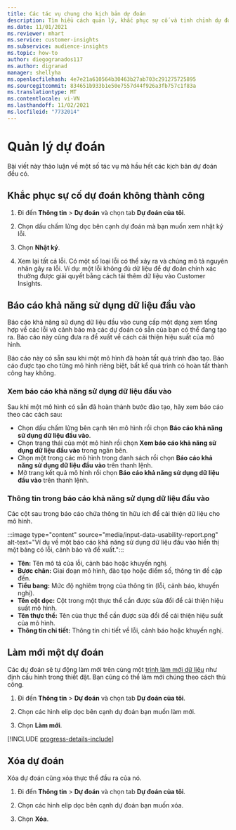 ```yaml
---
title: Các tác vụ chung cho kịch bản dự đoán
description: Tìm hiểu cách quản lý, khắc phục sự cố và tinh chỉnh dự đoán.
ms.date: 11/01/2021
ms.reviewer: mhart
ms.service: customer-insights
ms.subservice: audience-insights
ms.topic: how-to
author: diegogranados117
ms.author: digranad
manager: shellyha
ms.openlocfilehash: 4e7e21a610564b30463b27ab703c291275725895
ms.sourcegitcommit: 834651b933b1e50e7557d44f926a3fb757c1f83a
ms.translationtype: MT
ms.contentlocale: vi-VN
ms.lasthandoff: 11/02/2021
ms.locfileid: "7732014"
---
```

# <a name="manage-predictions"></a>Quản lý dự đoán

Bài viết này thảo luận về một số tác vụ mà hầu hết các kịch bản dự đoán đều có.

## <a name="troubleshoot-a-failed-prediction"></a>Khắc phục sự cố dự đoán không thành công

1. Đi đến **Thông tin** > **Dự đoán** và chọn tab **Dự đoán của tôi**.

1. Chọn dấu chấm lửng dọc bên cạnh dự đoán mà bạn muốn xem nhật ký lỗi.

1. Chọn **Nhật ký**.

1. Xem lại tất cả lỗi. Có một số loại lỗi có thể xảy ra và chúng mô tả nguyên nhân gây ra lỗi. Ví dụ: một lỗi không đủ dữ liệu để dự đoán chính xác thường được giải quyết bằng cách tải thêm dữ liệu vào Customer Insights.

## <a name="input-data-usability-report"></a>Báo cáo khả năng sử dụng dữ liệu đầu vào

Báo cáo khả năng sử dụng dữ liệu đầu vào cung cấp một dạng xem tổng hợp về các lỗi và cảnh báo mà các dự đoán có sẵn của bạn có thể đang tạo ra. Báo cáo này cũng đưa ra đề xuất về cách cải thiện hiệu suất của mô hình.

Báo cáo này có sẵn sau khi một mô hình đã hoàn tất quá trình đào tạo. Báo cáo được tạo cho từng mô hình riêng biệt, bất kể quá trình có hoàn tất thành công hay không.

### <a name="view-the-input-data-usability-report"></a>Xem báo cáo khả năng sử dụng dữ liệu đầu vào

Sau khi một mô hình có sẵn đã hoàn thành bước đào tạo, hãy xem báo cáo theo các cách sau:
- Chọn dấu chấm lửng bên cạnh tên mô hình rồi chọn **Báo cáo khả năng sử dụng dữ liệu đầu vào**.
- Chọn trạng thái của một mô hình rồi chọn **Xem báo cáo khả năng sử dụng dữ liệu đầu vào** trong ngăn bên.
- Chọn một trong các mô hình trong danh sách rồi chọn **Báo cáo khả năng sử dụng dữ liệu đầu vào** trên thanh lệnh.
- Mở trang kết quả mô hình rồi chọn **Báo cáo khả năng sử dụng dữ liệu đầu vào** trên thanh lệnh.

### <a name="information-in-the-input-data-usability-report"></a>Thông tin trong báo cáo khả năng sử dụng dữ liệu đầu vào

Các cột sau trong báo cáo chứa thông tin hữu ích để cải thiện dữ liệu cho mô hình.

:::image type="content" source="media/input-data-usability-report.png" alt-text="Ví dụ về một báo cáo khả năng sử dụng dữ liệu đầu vào hiển thị một bảng có lỗi, cảnh báo và đề xuất.":::

- **Tên:** Tên mô tả của lỗi, cảnh báo hoặc khuyến nghị.
- **Bươc chân:** Giai đoạn mô hình, đào tạo hoặc điểm số, thông tin đề cập đến.
- **Tiểu bang:** Mức độ nghiêm trọng của thông tin (lỗi, cảnh báo, khuyến nghị).
- **Tên cột dọc:** Cột trong một thực thể cần được sửa đổi để cải thiện hiệu suất mô hình.
- **Tên thực thể:** Tên của thực thể cần được sửa đổi để cải thiện hiệu suất của mô hình.
- **Thông tin chi tiết:** Thông tin chi tiết về lỗi, cảnh báo hoặc khuyến nghị.

## <a name="refresh-a-prediction"></a>Làm mới một dự đoán

Các dự đoán sẽ tự động làm mới trên cùng một [trình làm mới dữ liệu](system.md#schedule-tab) như định cấu hình trong thiết đặt. Bạn cũng có thể làm mới chúng theo cách thủ công.

1. Đi đến **Thông tin** > **Dự đoán** và chọn tab **Dự đoán của tôi**.

1. Chọn các hình elip dọc bên cạnh dự đoán bạn muốn làm mới.

1. Chọn **Làm mới**.

[!INCLUDE [progress-details-include](../includes/progress-details-pane.md)]

## <a name="delete-a-prediction"></a>Xóa dự đoán

Xóa dự đoán cũng xóa thực thể đầu ra của nó.

1. Đi đến **Thông tin** > **Dự đoán** và chọn tab **Dự đoán của tôi**.

1. Chọn các hình elip dọc bên cạnh dự đoán bạn muốn xóa.

1. Chọn **Xóa**.
